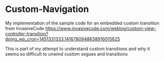 # Custom-Navigation
My implementation of the sample code for an embedded custom transition 
from InvasiveCode https://www.invasivecode.com/weblog/custom-view-controller-transition?doing_wp_cron=1451331333.1416780948638916015625

This is part of my attempt to understand custom transitions and why it seems so difficult to unwind custom segues and transitions
